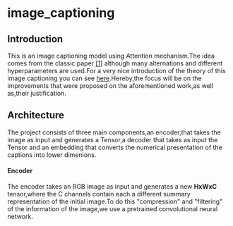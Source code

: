 # image_captioning
## Introduction
This is an image captioning model using Attention mechanism.The idea comes from the classic paper <a href="https://arxiv.org/abs/1502.03044">[1]</a> although many alternations and different hyperparameters are used.For a very nice introduction of the theory of this image captioning you can see <a href="https://github.com/sgrvinod/a-PyTorch-Tutorial-to-Image-Captioning">here</a>.Hereby,the focus will be on the improvements that were proposed on the aforementioned work,as well as,their justification. 

## Architecture
The project consists of three main components,an encoder,that takes the image as input and generates a Tensor,a decoder that takes as input the Tensor and an embedding that converts the numerical presentation of the captions into lower dimenions.
#### Encoder

The encoder takes an RGB image as input and generates a new **HxWxC** tensor,where the C channels contain each a different summary representation of the initial image.To do this "compression" and "filtering" of the information of the image,we use a pretrained convolutional neural network.
